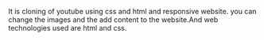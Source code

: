 It is cloning of youtube  using css and html and responsive website. you can  change the images and the add  content  to the website.And  web technologies used are html and css.
